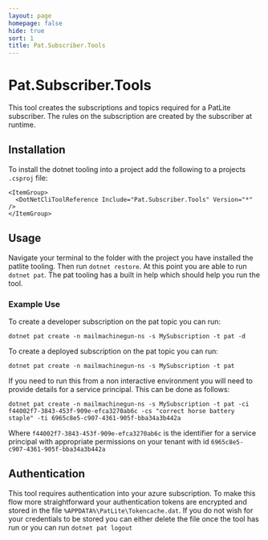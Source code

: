 ```yaml
---
layout: page
homepage: false
hide: true
sort: 1
title: Pat.Subscriber.Tools
---
```


# Pat.Subscriber.Tools

This tool creates the subscriptions and topics required for a PatLite subscriber. The rules on the subscription are created by the subscriber at runtime.

## Installation

To install the dotnet tooling into a project add the following to a projects `.csproj` file:

```
<ItemGroup>
  <DotNetCliToolReference Include="Pat.Subscriber.Tools" Version="*" />
</ItemGroup>
```

## Usage

Navigate your terminal to the folder with the project you have installed the patlite tooling. Then run `dotnet restore`. At this point you are able to run `dotnet pat`. The pat tooling has a built in help which should help you run the tool.

### Example Use
To create a developer subscription on the pat topic you can run:
```
dotnet pat create -n mailmachinegun-ns -s MySubscription -t pat -d
```

To create a deployed  subscription on the pat topic you can run:
```
dotnet pat create -n mailmachinegun-ns -s MySubscription -t pat
```

If you need to run this from a non interactive environment you will need to provide details for a service principal. This can be done as follows:
```
dotnet pat create -n mailmachinegun-ns -s MySubscription -t pat -ci f44002f7-3843-453f-909e-efca3270ab6c -cs "correct horse battery staple" -ti 6965c8e5-c907-4361-905f-bba34a3b442a
```

Where `f44002f7-3843-453f-909e-efca3270ab6c` is the identifier for a service principal with appropriate permissions on your tenant with id `6965c8e5-c907-4361-905f-bba34a3b442a`

## Authentication
This tool requires authentication into your azure subscription. To make this flow more straightforward your authentication tokens are encrypted and stored in the file `%APPDATA%\PatLite\Tokencache.dat`. If you do not wish for your credentials to be stored you can either delete the file once the tool has run or you can run `dotnet pat logout`